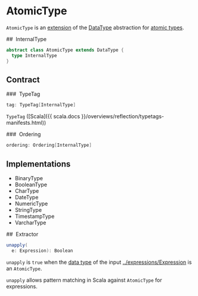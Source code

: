 # AtomicType

`AtomicType` is an [extension](#contract) of the [DataType](DataType.md) abstraction for [atomic types](#implementations).

## <span id="type"> InternalType

```scala
abstract class AtomicType extends DataType {
  type InternalType
}
```

## Contract

### <span id="tag"> TypeTag

```scala
tag: TypeTag[InternalType]
```

`TypeTag` ([Scala]({{ scala.docs }}/overviews/reflection/typetags-manifests.html))

### <span id="ordering"> Ordering

```scala
ordering: Ordering[InternalType]
```

## Implementations

* BinaryType
* BooleanType
* CharType
* DateType
* NumericType
* StringType
* TimestampType
* VarcharType

## <span id="unapply"> Extractor

```scala
unapply(
  e: Expression): Boolean
```

`unapply` is `true` when the [data type](../expressions/Expression.md#dataType) of the input [../expressions/Expression](Expression.md) is an `AtomicType`.

`unapply` allows pattern matching in Scala against `AtomicType` for expressions.
